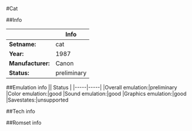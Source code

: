 #Cat

##Info

||Info|
|-----|-----|
|**Setname:**|cat
|**Year:**|1987
|**Manufacturer:**|Canon
|**Status:**|preliminary

##Emulation info
|| Status |
|-----|-----|
|Overall emulation:|preliminary
|Color emulation:|good
|Sound emulation:|good
|Graphics emulation:|good
|Savestates:|unsupported

##Tech info

##Romset info

<!--- START OF EDITED COMMENT DO NOT TOUCH TEXT ABOVE-->
